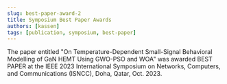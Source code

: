```yaml
---
slug: best-paper-award-2
title: Symposium Best Paper Awards
authors: [kassen]
tags: [publication, symposium, best-paper]
---
```


The paper entitled "On Temperature-Dependent Small-Signal Behavioral Modelling of GaN HEMT Using GWO-PSO and WOA" was awarded BEST PAPER  at the IEEE 2023 International Symposium on Networks, Computers, and Communications (ISNCC), Doha, Qatar, Oct. 2023.